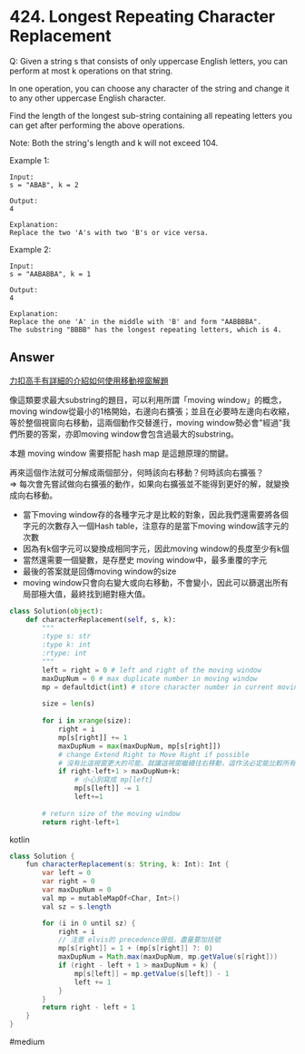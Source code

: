 # 424. Longest Repeating Character Replacement
Q: Given a string s that consists of only uppercase English letters, you can perform at most k operations on that string.

In one operation, you can choose any character of the string and change it to any other uppercase English character.

Find the length of the longest sub-string containing all repeating letters you can get after performing the above operations.

Note:
Both the string's length and k will not exceed 104.

Example 1:
```
Input:
s = "ABAB", k = 2

Output:
4

Explanation:
Replace the two 'A's with two 'B's or vice versa.
``` 

Example 2:
```
Input:
s = "AABABBA", k = 1

Output:
4

Explanation:
Replace the one 'A' in the middle with 'B' and form "AABBBBA".
The substring "BBBB" has the longest repeating letters, which is 4.
```
## Answer
[力扣高手有詳細的介紹如何使用移動視窗解題](https://leetcode-cn.com/problems/longest-repeating-character-replacement/solution/tong-guo-ci-ti-liao-jie-yi-xia-shi-yao-shi-hua-don/)

像這類要求最大substring的題目，可以利用所謂「moving window」的概念，moving window從最小的1格開始，右邊向右擴張；並且在必要時左邊向右收縮，等於整個視窗向右移動，這兩個動作交替進行，moving window勢必會"經過"我們所要的答案，亦即moving window會包含過最大的substring。

本題 moving window 需要搭配 hash map 是這題原理的關鍵。

再來這個作法就可分解成兩個部分，何時該向右移動？何時該向右擴張？\
=> 每次會先嘗試做向右擴張的動作，如果向右擴張並不能得到更好的解，就變換成向右移動。

* 當下moving window存的各種字元才是比較的對象，因此我們還需要將各個字元的次數存入一個Hash table，注意存的是當下moving window該字元的次數
* 因為有k個字元可以變換成相同字元，因此moving window的長度至少有k個
* 當然還需要一個變數，是存歷史 moving window中，最多重覆的字元
* 最後的答案就是回傳moving window的size
* moving window只會向右變大或向右移動，不會變小，因此可以篩選出所有局部極大值，最終找到絕對極大值。

```python
class Solution(object):
    def characterReplacement(self, s, k):
        """
        :type s: str
        :type k: int
        :rtype: int
        """
        left = right = 0 # left and right of the moving window
        maxDupNum = 0 # max duplicate number in moving window
        mp = defaultdict(int) # store character number in current moving window. Default value is zero 
        
        size = len(s)
        
        for i in xrange(size):
            right = i
            mp[s[right]] += 1
            maxDupNum = max(maxDupNum, mp[s[right]])
            # change Extend Right to Move Right if possible
            # 沒有比這視窗更大的可能，就讓這視窗繼續往右移動，這作法必定能比較所有最大的可能性
            if right-left+1 > maxDupNum+k: 
                # 小心別寫成 mp[left]
                mp[s[left]] -= 1
                left+=1
        
        # return size of the moving window
        return right-left+1
```
kotlin
```java kotlin
class Solution {
    fun characterReplacement(s: String, k: Int): Int {
        var left = 0
        var right = 0
        var maxDupNum = 0
        val mp = mutableMapOf<Char, Int>()
        val sz = s.length

        for (i in 0 until sz) {
            right = i
            // 注意 elvis的 precedence很低，盡量要加括號
            mp[s[right]] = 1 + (mp[s[right]] ?: 0)
            maxDupNum = Math.max(maxDupNum, mp.getValue(s[right]))
            if (right - left + 1 > maxDupNum + k) {
                mp[s[left]] = mp.getValue(s[left]) - 1
                left += 1
            }
        }
        return right - left + 1
    }
}
```
#medium